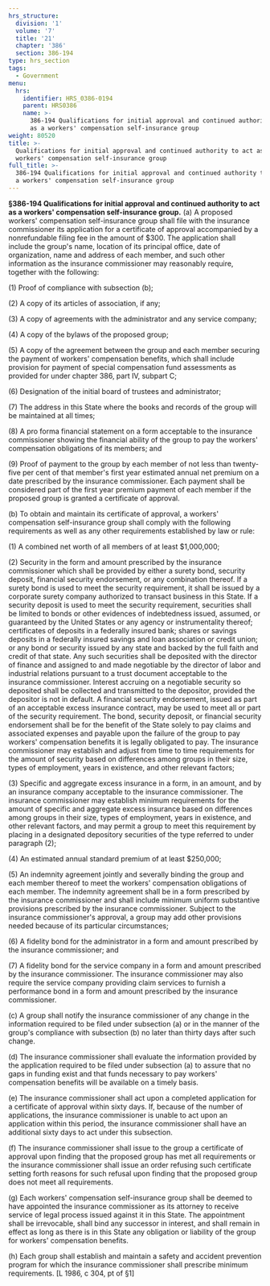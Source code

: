 ```yaml
---
hrs_structure:
  division: '1'
  volume: '7'
  title: '21'
  chapter: '386'
  section: 386-194
type: hrs_section
tags:
  - Government
menu:
  hrs:
    identifier: HRS_0386-0194
    parent: HRS0386
    name: >-
      386-194 Qualifications for initial approval and continued authority to act
      as a workers' compensation self-insurance group
weight: 80520
title: >-
  Qualifications for initial approval and continued authority to act as a
  workers' compensation self-insurance group
full_title: >-
  386-194 Qualifications for initial approval and continued authority to act as
  a workers' compensation self-insurance group
---
```

**§386-194 Qualifications for initial approval and continued authority to act as a workers' compensation self-insurance group.** (a) A proposed workers' compensation self-insurance group shall file with the insurance commissioner its application for a certificate of approval accompanied by a nonrefundable filing fee in the amount of $300\. The application shall include the group's name, location of its principal office, date of organization, name and address of each member, and such other information as the insurance commissioner may reasonably require, together with the following:

(1) Proof of compliance with subsection (b);

(2) A copy of its articles of association, if any;

(3) A copy of agreements with the administrator and any service company;

(4) A copy of the bylaws of the proposed group;

(5) A copy of the agreement between the group and each member securing the payment of workers' compensation benefits, which shall include provision for payment of special compensation fund assessments as provided for under chapter 386, part IV, subpart C;

(6) Designation of the initial board of trustees and administrator;

(7) The address in this State where the books and records of the group will be maintained at all times;

(8) A pro forma financial statement on a form acceptable to the insurance commissioner showing the financial ability of the group to pay the workers' compensation obligations of its members; and

(9) Proof of payment to the group by each member of not less than twenty-five per cent of that member's first year estimated annual net premium on a date prescribed by the insurance commissioner. Each payment shall be considered part of the first year premium payment of each member if the proposed group is granted a certificate of approval.

(b) To obtain and maintain its certificate of approval, a workers' compensation self-insurance group shall comply with the following requirements as well as any other requirements established by law or rule:

(1) A combined net worth of all members of at least $1,000,000;

(2) Security in the form and amount prescribed by the insurance commissioner which shall be provided by either a surety bond, security deposit, financial security endorsement, or any combination thereof. If a surety bond is used to meet the security requirement, it shall be issued by a corporate surety company authorized to transact business in this State. If a security deposit is used to meet the security requirement, securities shall be limited to bonds or other evidences of indebtedness issued, assumed, or guaranteed by the United States or any agency or instrumentality thereof; certificates of deposits in a federally insured bank; shares or savings deposits in a federally insured savings and loan association or credit union; or any bond or security issued by any state and backed by the full faith and credit of that state. Any such securities shall be deposited with the director of finance and assigned to and made negotiable by the director of labor and industrial relations pursuant to a trust document acceptable to the insurance commissioner. Interest accruing on a negotiable security so deposited shall be collected and transmitted to the depositor, provided the depositor is not in default. A financial security endorsement, issued as part of an acceptable excess insurance contract, may be used to meet all or part of the security requirement. The bond, security deposit, or financial security endorsement shall be for the benefit of the State solely to pay claims and associated expenses and payable upon the failure of the group to pay workers' compensation benefits it is legally obligated to pay. The insurance commissioner may establish and adjust from time to time requirements for the amount of security based on differences among groups in their size, types of employment, years in existence, and other relevant factors;

(3) Specific and aggregate excess insurance in a form, in an amount, and by an insurance company acceptable to the insurance commissioner. The insurance commissioner may establish minimum requirements for the amount of specific and aggregate excess insurance based on differences among groups in their size, types of employment, years in existence, and other relevant factors, and may permit a group to meet this requirement by placing in a designated depository securities of the type referred to under paragraph (2);

(4) An estimated annual standard premium of at least $250,000;

(5) An indemnity agreement jointly and severally binding the group and each member thereof to meet the workers' compensation obligations of each member. The indemnity agreement shall be in a form prescribed by the insurance commissioner and shall include minimum uniform substantive provisions prescribed by the insurance commissioner. Subject to the insurance commissioner's approval, a group may add other provisions needed because of its particular circumstances;

(6) A fidelity bond for the administrator in a form and amount prescribed by the insurance commissioner; and

(7) A fidelity bond for the service company in a form and amount prescribed by the insurance commissioner. The insurance commissioner may also require the service company providing claim services to furnish a performance bond in a form and amount prescribed by the insurance commissioner.

(c) A group shall notify the insurance commissioner of any change in the information required to be filed under subsection (a) or in the manner of the group's compliance with subsection (b) no later than thirty days after such change.

(d) The insurance commissioner shall evaluate the information provided by the application required to be filed under subsection (a) to assure that no gaps in funding exist and that funds necessary to pay workers' compensation benefits will be available on a timely basis.

(e) The insurance commissioner shall act upon a completed application for a certificate of approval within sixty days. If, because of the number of applications, the insurance commissioner is unable to act upon an application within this period, the insurance commissioner shall have an additional sixty days to act under this subsection.

(f) The insurance commissioner shall issue to the group a certificate of approval upon finding that the proposed group has met all requirements or the insurance commissioner shall issue an order refusing such certificate setting forth reasons for such refusal upon finding that the proposed group does not meet all requirements.

(g) Each workers' compensation self-insurance group shall be deemed to have appointed the insurance commissioner as its attorney to receive service of legal process issued against it in this State. The appointment shall be irrevocable, shall bind any successor in interest, and shall remain in effect as long as there is in this State any obligation or liability of the group for workers' compensation benefits.

(h) Each group shall establish and maintain a safety and accident prevention program for which the insurance commissioner shall prescribe minimum requirements. [L 1986, c 304, pt of §1]